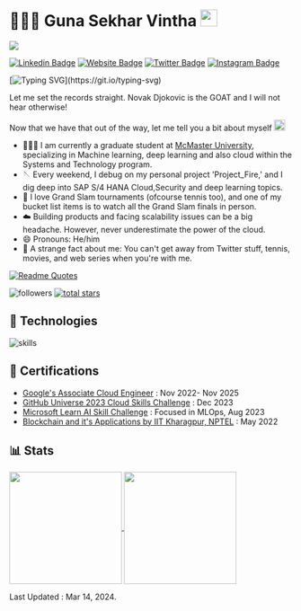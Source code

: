 # 👨🏻‍💻 Guna Sekhar Vintha <img src="https://raw.githubusercontent.com/MartinHeinz/MartinHeinz/master/wave.gif" width="30px">   

![](https://komarev.com/ghpvc/?username=vinthagunasekhar)

[![Linkedin Badge](https://img.shields.io/badge/-LinkedIn-0e76a8?style=flat-square&logo=Linkedin&logoColor=white)](https://www.linkedin.com/in/gunasekharvintha/)
[![Website Badge](https://img.shields.io/badge/Website-3b5998?style=flat-square&logo=google-chrome&logoColor=white)](https://gunasekharvintha.me)
[![Twitter Badge](https://img.shields.io/badge/-Twitter-00acee?style=flat-square&logo=Twitter&logoColor=white)](https://x.com/_Gunaa)
[![Instagram Badge](https://img.shields.io/badge/-Instagram-e4405f?style=flat-square&logo=Instagram&logoColor=white)](https://instagram.com/_gunaa_v/)

[![Typing SVG](https://readme-typing-svg.herokuapp.com?font=Fira+Code&pause=1000&random=false&width=435&lines=Nice+to+meet+you!;I'm+a+Software+Engineer;Curious+and+has+a+bias+for+Action;I+do+speak+non-tech+stuff!)](https://git.io/typing-svg)

Let me set the records straight. Novak Djokovic is the GOAT and I will not hear otherwise! 

Now that we have that out of the way, let me tell you a bit about myself <img src="https://emojis.slackmojis.com/emojis/images/1520808873/3643/cool-doge.gif?1520808873" width="20" />

* 👨🏻‍🎓 I am currently a graduate student at <a href="https://www.mcmaster.ca">McMaster University</a>, specializing in Machine learning, deep learning and also cloud within the Systems and Technology program.
* 🪡 Every weekend, I debug on my personal project 'Project_Fire,' and I dig deep into SAP S/4 HANA Cloud,Security and deep learning topics.
* 🎾 I love Grand Slam tournaments (ofcourse tennis too), and one of my bucket list items is to watch all the Grand Slam finals in person.
* ☁️ Building products and facing scalability issues can be a big headache. However, never underestimate the power of the cloud.
* 😄 Pronouns: He/him
* 🤯 A strange fact about me: You can't get away from Twitter stuff, tennis, movies, and web series when you're with me.

[![Readme Quotes](https://quotes-github-readme.vercel.app/api?type=horizontal&theme=dark&theme=algolia)](https://github.com/piyushsuthar/github-readme-quotes)
   <p align="left">
         <img alt="followers" title="Follow me on Github" src="https://custom-icon-badges.demolab.com/github/followers/vinthagunasekhar?color=236ad3&labelColor=1155ba&style=for-the-badge&logo=person-add&label=Follow&logoColor=white"/></a>
      <a href="https://github.com/vinthagunasekhar?tab=repositories&sort=stargazers">
         <img alt="total stars" title="Total stars on GitHub" src="https://custom-icon-badges.demolab.com/github/stars/vinthagunasekhar?color=55960c&style=for-the-badge&labelColor=488207&logo=star"/></a>
   </p>

## 🔧 Technologies
![skills](https://skillicons.dev/icons?i=c,html,css,mysql,ruby,go,py,aws,gcp,azure,django,rails,tensorflow,pytorch,sklearn,md,latex,git,github,bash,vscode,unity,pycharm&theme=light)

## 📜 Certifications
  * [Google's Associate Cloud Engineer](https://google.accredible.com/d2263fc3-239c-4ed2-a3ab-2d9866441538?_gl=1*5qt6b7*_ga*ODIwMDAwNzc2LjE3MDMyMjE1Mzg.*_ga_FSDJZHHBH0*MTcwMzIyMTUzNy4xLjEuMTcwMzIyMTU1NS4wLjAuMA..) : Nov 2022- Nov 2025
  * [GitHub Universe 2023 Cloud Skills Challenge](https://learn.microsoft.com/en-us/users/gunasekharvintha-3911/achievements/hyefdjr8) : Dec 2023
  * [Microsoft Learn AI Skill Challenge](https://www.linkedin.com/posts/gunasekharvintha_microsoft-ai-skills-challenge-august-2023-activity-7092906271456067584-2ekW?utm_source=share&utm_medium=member_desktop) : Focused in MLOps, Aug 2023
  * [Blockchain and it's Applications by IIT Kharagpur, NPTEL](https://archive.nptel.ac.in/noc/Ecertificate/?q=NPTEL22CS44S1353196802087047) : May 2022

## 📊 Stats
<a href="https://github.com/vinthagunasekhar/github-readme-stats">
  <img height=200 align="center" src="https://github-readme-stats.vercel.app/api?username=vinthagunasekhar&theme=date_night" />
</a>
<a href="https://github.com/vinthagunasekhar/convoychat">
  <img height=200 align="center" src="https://github-readme-stats.vercel.app/api/top-langs?username=vinthagunasekhar&layout=compact&langs_count=8&card_width=320" />
</a>




Last Updated : Mar 14, 2024.

